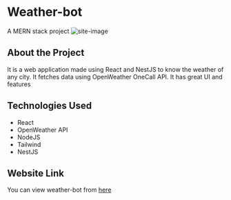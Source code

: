 # Weather-bot
A MERN stack project
![site-image](https://drive.google.com/file/d/1GdLRt3Rgxc5g1doAVKjN8yTDcjtTV8OD/view?usp=sharing)

## About the Project
It is a web application made using React and NestJS to know the weather of any city. It fetches data using OpenWeather OneCall API. It has great UI and features

## Technologies Used
* React
* OpenWeather API
* NodeJS
* Tailwind
* NestJS

## Website Link
You can view weather-bot from [here](https://telebot-front-8w71.vercel.app/)
